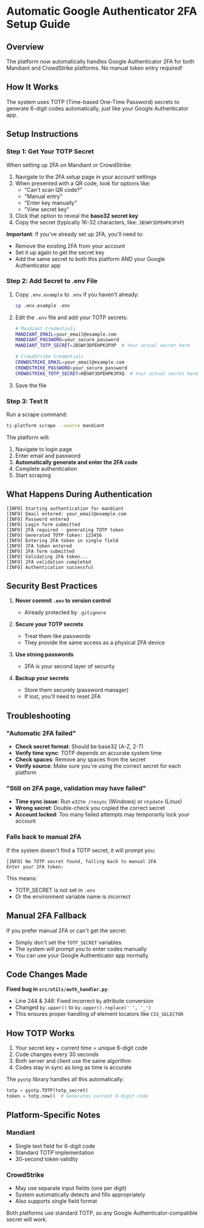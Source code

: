# Automatic Google Authenticator 2FA Setup Guide

## Overview
The platform now automatically handles Google Authenticator 2FA for both Mandiant and CrowdStrike platforms. No manual token entry required!

## How It Works
The system uses TOTP (Time-based One-Time Password) secrets to generate 6-digit codes automatically, just like your Google Authenticator app.

## Setup Instructions

### Step 1: Get Your TOTP Secret

When setting up 2FA on Mandiant or CrowdStrike:

1. Navigate to the 2FA setup page in your account settings
2. When presented with a QR code, look for options like:
   - "Can't scan QR code?"
   - "Manual entry"
   - "Enter key manually"
   - "View secret key"
3. Click that option to reveal the **base32 secret key**
4. Copy the secret (typically 16-32 characters, like: `JBSWY3DPEHPK3PXP`)

**Important**: If you've already set up 2FA, you'll need to:
- Remove the existing 2FA from your account
- Set it up again to get the secret key
- Add the same secret to both this platform AND your Google Authenticator app

### Step 2: Add Secret to .env File

1. Copy `.env.example` to `.env` if you haven't already:
   ```bash
   cp .env.example .env
   ```

2. Edit the `.env` file and add your TOTP secrets:

   ```bash
   # Mandiant Credentials
   MANDIANT_EMAIL=your_email@example.com
   MANDIANT_PASSWORD=your_secure_password
   MANDIANT_TOTP_SECRET=JBSWY3DPEHPK3PXP  # Your actual secret here

   # CrowdStrike Credentials
   CROWDSTRIKE_EMAIL=your_email@example.com
   CROWDSTRIKE_PASSWORD=your_secure_password
   CROWDSTRIKE_TOTP_SECRET=KBSWY3DPEHPK3PXQ  # Your actual secret here
   ```

3. Save the file

### Step 3: Test It

Run a scrape command:
```bash
ti-platform scrape --source mandiant
```

The platform will:
1. Navigate to login page
2. Enter email and password
3. **Automatically generate and enter the 2FA code**
4. Complete authentication
5. Start scraping

## What Happens During Authentication

```
[INFO] Starting authentication for mandiant
[INFO] Email entered: your_email@example.com
[INFO] Password entered
[INFO] Login form submitted
[INFO] 2FA required - generating TOTP token
[INFO] Generated TOTP token: 123456
[INFO] Entering 2FA token in single field
[INFO] 2FA token entered
[INFO] 2FA form submitted
[INFO] Validating 2FA token...
[INFO] 2FA validation completed
[INFO] Authentication successful
```

## Security Best Practices

1. **Never commit `.env` to version control**
   - Already protected by `.gitignore`

2. **Secure your TOTP secrets**
   - Treat them like passwords
   - They provide the same access as a physical 2FA device

3. **Use strong passwords**
   - 2FA is your second layer of security

4. **Backup your secrets**
   - Store them securely (password manager)
   - If lost, you'll need to reset 2FA

## Troubleshooting

### "Automatic 2FA failed"
- **Check secret format**: Should be base32 (A-Z, 2-7)
- **Verify time sync**: TOTP depends on accurate system time
- **Check spaces**: Remove any spaces from the secret
- **Verify source**: Make sure you're using the correct secret for each platform

### "Still on 2FA page, validation may have failed"
- **Time sync issue**: Run `w32tm /resync` (Windows) or `ntpdate` (Linux)
- **Wrong secret**: Double-check you copied the correct secret
- **Account locked**: Too many failed attempts may temporarily lock your account

### Falls back to manual 2FA
If the system doesn't find a TOTP secret, it will prompt you:
```
[INFO] No TOTP secret found, falling back to manual 2FA
Enter your 2FA token:
```

This means:
- TOTP_SECRET is not set in `.env`
- Or the environment variable name is incorrect

## Manual 2FA Fallback

If you prefer manual 2FA or can't get the secret:
- Simply don't set the `TOTP_SECRET` variables
- The system will prompt you to enter codes manually
- You can use your Google Authenticator app normally

## Code Changes Made

**Fixed bug in `src/utils/auth_handler.py`**:
- Line 244 & 346: Fixed incorrect `By` attribute conversion
- Changed `by.upper()` to `by.upper().replace(' ', '_')`
- This ensures proper handling of element locators like `CSS_SELECTOR`

## How TOTP Works

1. Your secret key + current time = unique 6-digit code
2. Code changes every 30 seconds
3. Both server and client use the same algorithm
4. Codes stay in sync as long as time is accurate

The `pyotp` library handles all this automatically:
```python
totp = pyotp.TOTP(totp_secret)
token = totp.now()  # Generates current 6-digit code
```

## Platform-Specific Notes

### Mandiant
- Single text field for 6-digit code
- Standard TOTP implementation
- 30-second token validity

### CrowdStrike
- May use separate input fields (one per digit)
- System automatically detects and fills appropriately
- Also supports single field format

Both platforms use standard TOTP, so any Google Authenticator-compatible secret will work.